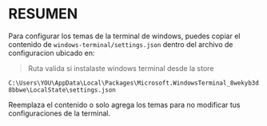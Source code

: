 #  RESUMEN

Para configurar los temas de la terminal de windows, puedes copiar el contenido de `windows-terminal/settings.json` dentro del archivo de configuracion ubicado en:

> Ruta valida si instalaste windows terminal desde la store

`C:\Users\YOU\AppData\Local\Packages\Microsoft.WindowsTerminal_8wekyb3d8bbwe\LocalState\settings.json`

Reemplaza el contenido o solo agrega los temas para no modificar tus configuraciones de la terminal.